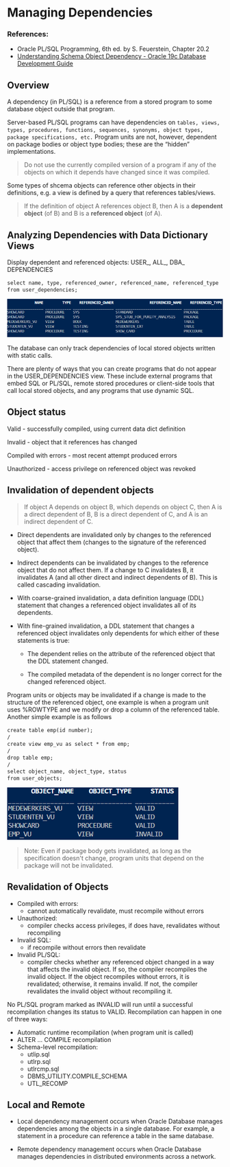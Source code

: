 # Managing Dependencies
### References:
- Oracle PL/SQL Programming, 6th ed. by S. Feuerstein, Chapter 20.2
- [Understanding Schema Object Dependency - Oracle 19c Database Development Guide](https://docs.oracle.com/en/database/oracle/oracle-database/19/adfns/schema-object-dependency.html#GUID-488AF7D9-EDEB-4589-A503-FDE31CE55B60)

## Overview
A dependency (in PL/SQL) is a reference from a stored program to some database object outside that program.

Server-based PL/SQL programs can have dependencies on `tables, views, types, procedures, functions, sequences, synonyms, object types, package specifications, etc.` Program units are not, however, dependent on package bodies or object type bodies; these are the “hidden” implementations.

>Do not use the currently compiled version of a program if any of the objects on which it depends have changed since it was compiled.

Some types of shcema objects can reference other objects in their definitions, e.g. a view is defined by a query that references tables/views.

>If the definition of object A references object B, then A is a **dependent object** (of B) and B is a **referenced object** (of A).

## Analyzing Dependencies with Data Dictionary Views
Display dependent and referenced objects:
USER_, ALL_, DBA_ DEPENDENCIES

    select name, type, referenced_owner, referenced_name, referenced_type
    from user_dependencies;
![](md_res/dependencies1.PNG)

The database can only track dependencies of local stored objects written
with static calls. 

There are plenty of ways that you can create programs that do not appear in the USER_DEPENDENCIES view. These include external programs that embed SQL
or PL/SQL, remote stored procedures or client-side tools that call local stored objects, and any programs that use dynamic SQL.

## Object status
Valid - successfully compiled, using current data dict definition

Invalid - object that it references has changed

Compiled with errors - most recent attempt produced errors

Unauthorized - access privilege on referenced object was revoked

## Invalidation of dependent objects
>If object A depends on object B, which depends on object C, then A is a direct dependent of B, B is a direct dependent of C, and A is an indirect dependent of C. 

- Direct dependents are invalidated only by changes to the referenced object that affect them (changes to the signature of the referenced object).

- Indirect dependents can be invalidated by changes to the reference object that do not affect them. If a change to C invalidates B, it invalidates A (and all other direct and indirect dependents of B). This is called cascading invalidation. 

- With coarse-grained invalidation, a data definition language (DDL) statement that changes a referenced object invalidates all of its dependents. 

- With fine-grained invalidation, a DDL statement that changes a referenced object invalidates only dependents for which either of these statements is true:
    
    - The dependent relies on the attribute of the referenced object that the DDL statement changed.
    
    - The compiled metadata of the dependent is no longer correct for the changed referenced object.

Program units or objects may be invalidated if a change is made to the structure of the referenced object, one example is when a program unit uses %ROWTYPE and we modify or drop a column of the referenced table. Another simple example is as follows

    create table emp(id number);
    /
    create view emp_vu as select * from emp;
    /
    drop table emp;
    /
    select object_name, object_type, status 
    from user_objects;
![](md_res/dependencies2.PNG)
> Note: Even if package body gets invalidated, as long as the specification doesn't change, program units that depend on the package will not be invalidated.

## Revalidation of Objects
- Compiled with errors:
    - cannot automatically revalidate, must recompile without errors
- Unauthorized:
    - compiler checks access privileges, if does have, revalidates without recompiling
- Invalid SQL:
    - if recompile without errors then revalidate
- Invalid PL/SQL:
    - compiler checks whether any referenced object changed in a way that affects the invalid object. If so, the compiler recompiles the invalid object. If the object recompiles without errors, it is revalidated; otherwise, it remains invalid. If not, the compiler revalidates the invalid object without recompiling it.

No PL/SQL program marked as INVALID will run until a successful recompilation changes its status to VALID. Recompilation can happen in one of three ways:
- Automatic runtime recompilation (when program unit is called)
- ALTER ... COMPILE recompilation
- Schema-level recompilation:
    - utlip.sql
    - utlrp.sql
    - utlrcmp.sql
    - DBMS_UTILITY.COMPILE_SCHEMA
    - UTL_RECOMP

## Local and Remote 
- Local dependency management occurs when Oracle Database manages dependencies among the objects in a single database. For example, a statement in a procedure can reference a table in the same database. 

- Remote dependency management occurs when Oracle Database manages dependencies in distributed environments across a network.
